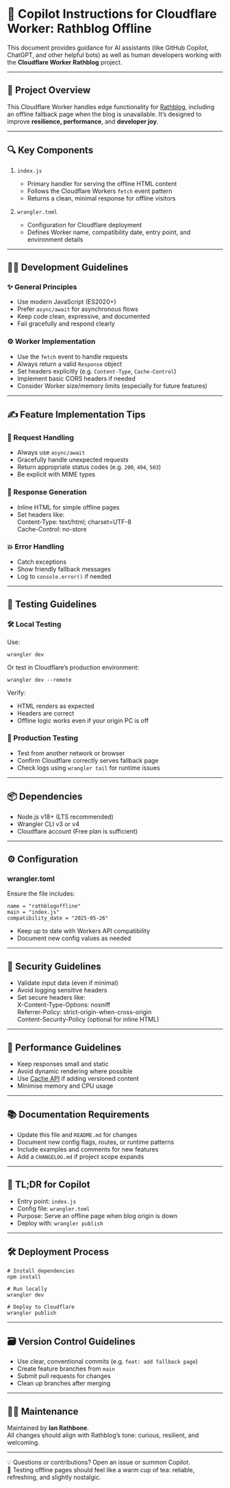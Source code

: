 ﻿# 🤖 Copilot Instructions for Cloudflare Worker: Rathblog Offline

This document provides guidance for AI assistants (like GitHub Copilot, ChatGPT, and other helpful bots) as well as human developers working with the **Cloudflare Worker Rathblog** project.

---

## 🧭 Project Overview

This Cloudflare Worker handles edge functionality for [Rathblog](https://rathbone.dev), including an offline fallback page when the blog is unavailable. It’s designed to improve **resilience, performance**, and **developer joy**.

---

## 🔍 Key Components

1. `index.js`  
   - Primary handler for serving the offline HTML content  
   - Follows the Cloudflare Workers `fetch` event pattern  
   - Returns a clean, minimal response for offline visitors

2. `wrangler.toml`  
   - Configuration for Cloudflare deployment  
   - Defines Worker name, compatibility date, entry point, and environment details

---

## 🧑‍💻 Development Guidelines

### ✨ General Principles

- Use modern JavaScript (ES2020+)
- Prefer `async/await` for asynchronous flows
- Keep code clean, expressive, and documented
- Fail gracefully and respond clearly

### ⚙️ Worker Implementation

- Use the `fetch` event to handle requests  
- Always return a valid `Response` object  
- Set headers explicitly (e.g. `Content-Type`, `Cache-Control`)  
- Implement basic CORS headers if needed  
- Consider Worker size/memory limits (especially for future features)

---

## ✍️ Feature Implementation Tips

### 🔄 Request Handling

- Always use `async/await`  
- Gracefully handle unexpected requests  
- Return appropriate status codes (e.g. `200`, `404`, `503`)  
- Be explicit with MIME types  

### 🎨 Response Generation

- Inline HTML for simple offline pages  
- Set headers like:  
    Content-Type: text/html; charset=UTF-8  
    Cache-Control: no-store  

### 💥 Error Handling

- Catch exceptions  
- Show friendly fallback messages  
- Log to `console.error()` if needed

---

## 🧪 Testing Guidelines

### 🛠 Local Testing

Use:

    wrangler dev

Or test in Cloudflare’s production environment:

    wrangler dev --remote

Verify:

- HTML renders as expected  
- Headers are correct  
- Offline logic works even if your origin PC is off

### 🚀 Production Testing

- Test from another network or browser  
- Confirm Cloudflare correctly serves fallback page  
- Check logs using `wrangler tail` for runtime issues

---

## 📦 Dependencies

- Node.js v18+ (LTS recommended)  
- Wrangler CLI v3 or v4  
- Cloudflare account (Free plan is sufficient)

---

## ⚙️ Configuration

### wrangler.toml

Ensure the file includes:

    name = "rathblogoffline"
    main = "index.js"
    compatibility_date = "2025-05-26"

- Keep up to date with Workers API compatibility  
- Document new config values as needed

---

## 🔐 Security Guidelines

- Validate input data (even if minimal)  
- Avoid logging sensitive headers  
- Set secure headers like:  
    X-Content-Type-Options: nosniff  
    Referrer-Policy: strict-origin-when-cross-origin  
    Content-Security-Policy (optional for inline HTML)

---

## 🚄 Performance Guidelines

- Keep responses small and static  
- Avoid dynamic rendering where possible  
- Use [Cache API](https://developers.cloudflare.com/workers/runtime-apis/cache/) if adding versioned content  
- Minimise memory and CPU usage

---

## 📚 Documentation Requirements

- Update this file and `README.md` for changes  
- Document new config flags, routes, or runtime patterns  
- Include examples and comments for new features  
- Add a `CHANGELOG.md` if project scope expands

---

## 🧠 TL;DR for Copilot

- Entry point: `index.js`  
- Config file: `wrangler.toml`  
- Purpose: Serve an offline page when blog origin is down  
- Deploy with: `wrangler publish`

---

## 🛠 Deployment Process

    # Install dependencies
    npm install

    # Run locally
    wrangler dev

    # Deploy to Cloudflare
    wrangler publish

---

## 🗃 Version Control Guidelines

- Use clear, conventional commits (e.g. `feat: add fallback page`)  
- Create feature branches from `main`  
- Submit pull requests for changes  
- Clean up branches after merging

---

## 👨‍🔧 Maintenance

Maintained by **Ian Rathbone**.  
All changes should align with Rathblog’s tone: curious, resilient, and welcoming.

---

💡 Questions or contributions? Open an issue or summon Copilot.  
🧪 Testing offline pages should feel like a warm cup of tea: reliable, refreshing, and slightly nostalgic.

